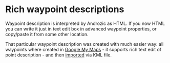 Rich waypoint descriptions
==========================

Waypoint description is interpreted by Androzic as HTML. If you now HTML you can write it just in text edit box in advanced waypoint properties, or copy/paste it from some other location.

That particular waypoint description was created with much easier way: all waypoints where created in [Google My Maps](http://maps.google.com/help/maps/mymaps/create.html) - it supports rich text edit of point description - and then [imported](GoogleMapsPoints.html) via KML file.
